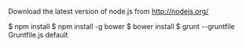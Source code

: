 Download the latest version of node.js from http://nodejs.org/

$ npm install
$ npm install -g bower
$ bower install
$ grunt --gruntfile Gruntfile.js default

